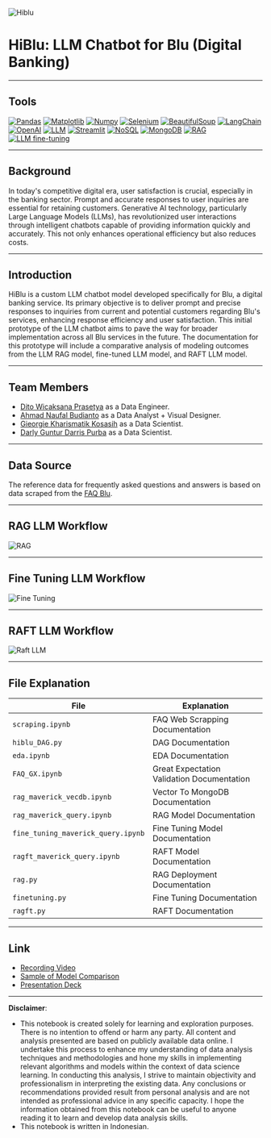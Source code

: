 ![Hiblu](https://github.com/DarlyP/Hiblu-LLM-Chatbot/blob/main/Images/HiBlu.jpeg)

# HiBlu: LLM Chatbot for Blu (Digital Banking)

---

## Tools
[<img src="https://img.shields.io/badge/Pandas-150458?style=for-the-badge&logo=pandas&logoColor=white" alt="Pandas" />](https://pandas.pydata.org/)
[<img src="https://img.shields.io/badge/Matplotlib-3776AB?style=for-the-badge&logo=matplotlib&logoColor=white" alt="Matplotlib" />](https://matplotlib.org/)
[<img src="https://img.shields.io/badge/Numpy-013243?style=for-the-badge&logo=numpy&logoColor=white" alt="Numpy" />](https://numpy.org/)
[<img src="https://img.shields.io/badge/Selenium-43B02A?style=for-the-badge&logo=selenium&logoColor=white" alt="Selenium" />](https://www.selenium.dev/)
[<img src="https://img.shields.io/badge/BeautifulSoup-430098?style=for-the-badge&logo=beautifulsoup&logoColor=white" alt="BeautifulSoup" />](https://www.crummy.com/software/BeautifulSoup/)
[<img src="https://img.shields.io/badge/LangChain-1A1A1A?style=for-the-badge" alt="LangChain" />](https://langchain.org/)
[<img src="https://img.shields.io/badge/OpenAI-FF6600?style=for-the-badge" alt="OpenAI" />](https://www.openai.com/)
[<img src="https://img.shields.io/badge/LLM-1A1A1A?style=for-the-badge" alt="LLM" />](https://en.wikipedia.org/wiki/Large_language_modeling)
[<img src="https://img.shields.io/badge/Streamlit-FF4B4B?style=for-the-badge&logo=streamlit&logoColor=white" alt="Streamlit" />](https://streamlit.io/)
[<img src="https://img.shields.io/badge/NoSQL-4DB33D?style=for-the-badge" alt="NoSQL" />](https://en.wikipedia.org/wiki/NoSQL)
[<img src="https://img.shields.io/badge/MongoDB-4EA94B?style=for-the-badge&logo=mongodb&logoColor=white" alt="MongoDB" />](https://www.mongodb.com/)
[<img src="https://img.shields.io/badge/RAG-1A1A1A?style=for-the-badge" alt="RAG" />](https://en.wikipedia.org/wiki/Retrieval-augmented_generation)
[<img src="https://img.shields.io/badge/LLM%20fine--tuning-1A1A1A?style=for-the-badge" alt="LLM fine-tuning" />](https://huggingface.co/transformers/model_sharing.html#fine-tuning)

---


## Background

In today's competitive digital era, user satisfaction is crucial, especially in the banking sector. Prompt and accurate responses to user inquiries are essential for retaining customers. Generative AI technology, particularly Large Language Models (LLMs), has revolutionized user interactions through intelligent chatbots capable of providing information quickly and accurately. This not only enhances operational efficiency but also reduces costs.

---

## Introduction

HiBlu is a custom LLM chatbot model developed specifically for Blu, a digital banking service. Its primary objective is to deliver prompt and precise responses to inquiries from current and potential customers regarding Blu's services, enhancing response efficiency and user satisfaction. This initial prototype of the LLM chatbot aims to pave the way for broader implementation across all Blu services in the future. The documentation for this prototype will include a comparative analysis of modeling outcomes from the LLM RAG model, fine-tuned LLM model, and RAFT LLM model.

---

## Team Members

   - [Dito Wicaksana Prasetya](https://github.com/ditoowp) as a Data Engineer.
   - [Ahmad Naufal Budianto](https://naufalbudianto.framer.website/) as a Data Analyst + Visual Designer.
   - [Gieorgie Kharismatik Kosasih](https://github.com/GieorgieK) as a Data Scientist.
   - [Darly Guntur Darris Purba](https://github.com/DarlyP) as a Data Scientist.

---

## Data Source

The reference data for frequently asked questions and answers is based on data scraped from the [FAQ Blu](https://blubybcadigital.id/info/faq).

---

## RAG LLM Workflow

![RAG](https://github.com/DarlyP/Hiblu-LLM-Chatbot/blob/main/Images/RAG.png)

---

## Fine Tuning LLM Workflow

![Fine Tuning](https://github.com/DarlyP/Hiblu-LLM-Chatbot/blob/main/Images/fine%20tuning.png)

---

## RAFT LLM Workflow

![Raft LLM](https://github.com/DarlyP/Hiblu-LLM-Chatbot/blob/main/Images/fine%20tuning.png)

---

## File Explanation

| File | Explanation |
| --- | --- |
| `scraping.ipynb` | FAQ Web Scrapping Documentation |
| `hiblu_DAG.py` | DAG Documentation |
| `eda.ipynb` | EDA Documentation |
| `FAQ_GX.ipynb` | Great Expectation Validation Documentation |
| `rag_maverick_vecdb.ipynb` | Vector To MongoDB Documentation |
| `rag_maverick_query.ipynb` | RAG Model Documentation |
| `fine_tuning_maverick_query.ipynb` | Fine Tuning Model Documentation |
| `ragft_maverick_query.ipynb` | RAFT Model Documentation |
| `rag.py` | RAG Deployment Documentation |
| `finetuning.py` | Fine Tuning Documentation |
| `ragft.py` | RAFT Documentation |

---
## Link

* [Recording Video](https://drive.google.com/file/d/1AUtG-WBEMWUht799C6bXHG-T645zUv1c/view?usp=sharing)
* [Sample of Model Comparison](https://docs.google.com/spreadsheets/d/1C6bjPlXn09hHPvgiO1LU5f2JuIc1eKDk/edit?usp=sharing&ouid=108097674241546601906&rtpof=true&sd=true)
* [Presentation Deck](https://drive.google.com/file/d/1f4l9zLxRy-XMTeoh-R_E-1vX2rvMJmST/view?usp=sharing)

---

**Disclaimer**: 
- This notebook is created solely for learning and exploration purposes. There is no intention to offend or harm any party. All content and analysis presented are based on publicly available data online. I undertake this process to enhance my understanding of data analysis techniques and methodologies and hone my skills in implementing relevant algorithms and models within the context of data science learning. In conducting this analysis, I strive to maintain objectivity and professionalism in interpreting the existing data. Any conclusions or recommendations provided result from personal analysis and are not intended as professional advice in any specific capacity. I hope the information obtained from this notebook can be useful to anyone reading it to learn and develop data analysis skills.
- This notebook is written in Indonesian.

